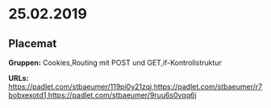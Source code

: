 # 25.02.2019


## Placemat

**Gruppen:** Cookies,Routing mit POST und GET,if-Kontrollstruktur

**URLs:** https://padlet.com/stbaeumer/119pi0y21zqj,https://padlet.com/stbaeumer/r7bobxexotd1,https://padlet.com/stbaeumer/9ruu6s0vqq6j

